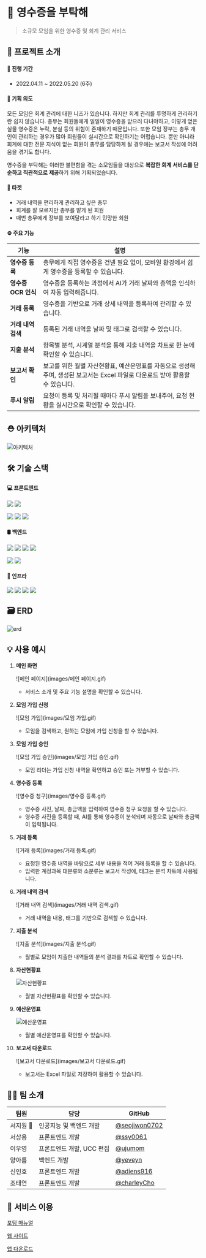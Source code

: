 # 🧾 영수증을 부탁해 

> 소규모 모임을 위한 영수증 및 회계 관리 서비스



## 🎇 프로젝트 소개

#### 📅 진행 기간 

- 2022.04.11 ~ 2022.05.20 (6주)





#### 🧐 기획 의도

모든 모임은 회계 관리에 대한 니즈가 있습니다. 하지만 회계 관리를 투명하게 관리하기란 쉽지 않습니다. 총무는 회원들에게 일일이 영수증을 받으러 다녀야하고, 이렇게 얻은 실물 영수증은 누락, 분실 등의 위험이 존재하기 때문입니다. 또한 모임 장부는 총무 개인이 관리하는 경우가 많아 회원들이 실시간으로 확인하기는 어렵습니다. 뿐만 아니라 회계에 대한 전문 지식이 없는 회원이 총무를 담당하게 될 경우에는 보고서 작성에 어려움을 겪기도 합니다. 

영수증을 부탁해는 이러한 불편함을 겪는 소모임들을 대상으로 **복잡한 회계 서비스를 단순하고 직관적으로 제공**하기 위해 기획되었습니다.





#### 🎯 타겟

- 거래 내역을 편리하게 관리하고 싶은 총무
- 회계를 잘 모르지만 총무를 맡게 된 회원
- 매번 총무에게 장부를 보여달라고 하기 민망한 회원





#### ⚙️ 주요 기능

| **기능**            | **설명**                                                     |
| ------------------- | ------------------------------------------------------------ |
| **영수증 등록**     | 총무에게 직접 영수증을 건넬 필요 없이, 모바일 환경에서 쉽게 영수증을 등록할 수 있습니다. |
| **영수증 OCR 인식** | 영수증을 등록하는 과정에서 AI가 거래 날짜와 총액을 인식하여 자동 입력해줍니다. |
| **거래 등록**       | 영수증을 기반으로 거래 상세 내역을 등록하여 관리할 수 있습니다. |
| **거래 내역 검색**  | 등록된 거래 내역을 날짜 및 태그로 검색할 수 있습니다.        |
| **지출 분석**       | 항목별 분석, 시계열 분석을 통해 지출 내역을 차트로 한 눈에 확인할 수 있습니다. |
| **보고서 확인**     | 보고를 위한 월별 자산현황표, 예산운영표를 자동으로 생성해주며, 생성된 보고서는 Excel 파일로 다운로드 받아 활용할 수 있습니다. |
| **푸시 알림**       | 요청이 등록 및 처리될 때마다 푸시 알림을 보내주어, 요청 현황을 실시간으로 확인할 수 있습니다. |





## ⛑ 아키텍처

![아키텍처](images/아키텍처.png)





## 🛠️ 기술 스택

#### 💻 프론트엔드

<img src="https://img.shields.io/badge/React-61DAFB?style=for-the-badge&logo=React&logoColor=white"> <img src="https://img.shields.io/badge/TypeScript-3178C6?style=for-the-badge&logo=TypeScript&logoColor=white">  

<img src="https://img.shields.io/badge/Android-3DDC84?style=for-the-badge&logo=Android&logoColor=white"> <img src="https://img.shields.io/badge/Kotlin-007396?style=for-the-badge&logo=Kotlin&logoColor=white"> <img src="https://img.shields.io/badge/Firebase-FFCA28?style=for-the-badge&logo=Firebase&logoColor=white"> 





#### 🛢 백엔드

<img src="https://img.shields.io/badge/Spring Boot-6DB33F?style=for-the-badge&logo=Spring-Boot&logoColor=white"> <img src="https://img.shields.io/badge/Java-007396?style=for-the-badge&logo=Java&logoColor=white"> <img src="https://img.shields.io/badge/MySQL-4479A1?style=for-the-badge&logo=MySQL&logoColor=white"> <img src="https://img.shields.io/badge/Hibernate-59666C?style=for-the-badge&logo=Hibernate&logoColor=white">

<img src="https://img.shields.io/badge/FastAPI-009688?style=for-the-badge&logo=FastAPI&logoColor=white"> <img src="https://img.shields.io/badge/Python-3776AB?style=for-the-badge&logo=Python&logoColor=white">





#### 📡 인프라

<img src="https://img.shields.io/badge/Docker-2496ED?style=for-the-badge&logo=Docker&logoColor=white"> <img src="https://img.shields.io/badge/Jenkins-D24939?style=for-the-badge&logo=Jenkins&logoColor=white"> <img src="https://img.shields.io/badge/Amazon AWS-232F3E?style=for-the-badge&logo=Amazon AWS&logoColor=white"> <img src="https://img.shields.io/badge/NGINX-009639?style=for-the-badge&logo=NGINX&logoColor=white">





## 🗃 ERD

![erd](images/erd.png)





## 💡 사용 예시

1. **메인 화면**

   ![메인 페이지](images/메인 페이지.gif)

   - 서비스 소개 및 주요 기능 설명을 확인할 수 있습니다.

2. **모임 가입 신청**

   ![모임 가입](images/모임 가입.gif)

   - 모임을 검색하고, 원하는 모임에 가입 신청을 할 수 있습니다.

3. **모임 가입 승인**

   ![모임 가입 승인](images/모임 가입 승인.gif)

   - 모임 리더는 가입 신청 내역을 확인하고 승인 또는 거부할 수 있습니다.

4. **영수증 등록**

   ![영수증 청구](images/영수증 등록.gif)

   - 영수증 사진, 날짜, 총금액을 입력하여 영수증 청구 요청을 할 수 있습니다.
   - 영수증 사진을 등록할 때, AI를 통해 영수증이 분석되며 자동으로 날짜와 총금액이 입력됩니다.

5. **거래 등록** 

   ![거래 등록](images/거래 등록.gif)

   - 요청된 영수증 내역을 바탕으로 세부 내용을 적어 거래 등록을 할 수 있습니다.
   - 입력한 계정과목 대분류와 소분류는 보고서 작성에, 태그는 분석 차트에 사용됩니다.

6. **거래 내역 검색**

   ![거래 내역 검색](images/거래 내역 검색.gif)

   - 거래 내역을 내용, 태그를 기반으로 검색할 수 있습니다.

7. **지출 분석** 

   ![지출 분석](images/지출 분석.gif)

   - 월별로 모임이 지출한 내역들의 분석 결과를 차트로 확인할 수 있습니다.

8. **자산현황표**

   ![자산현황표](images/자산현황표.gif)

   - 월별 자산현황표를 확인할 수 있습니다. 

9. **예산운영표**

   ![예산운영표](images/예산운영표.gif)

   - 월별 예산운영표를 확인할 수 있습니다. 

10. **보고서 다운로드**

    ![보고서 다운로드](images/보고서 다운로드.gif)

    - 보고서는 Excel 파일로 저장하여 활용할 수 있습니다.





## 🐱‍💻 팀 소개

| 팀원     | 담당                      | GitHub                                           |
| -------- | ------------------------- | ------------------------------------------------ |
| 서지원 👑 | 인공지능 및 백엔드 개발   | [@seojiwon0702](https://github.com/seojiwon0702) |
| 서상용   | 프론트엔드 개발           | [@ssy0061](https://github.com/ssy0061)           |
| 이우영   | 프론트엔드 개발, UCC 편집 | [@ujumom](https://github.com/ujumom)             |
| 양아름   | 백엔드 개발               | [@yeveyn](https://github.com/yeveyn)             |
| 신인호   | 프론트엔드 개발           | [@adiens916](https://github.com/adiens916)       |
| 조태연   | 프론트엔드 개발           | [@charleyCho](https://github.com/charleyCho)     |





## 📎 서비스 이용

[포팅 매뉴얼](https://lab.ssafy.com/s06-final/S06P31D104/-/blob/develop/exec/portingmanual.md)

[웹 사이트](https://k6d104.p.ssafy.io/)

[앱 다운로드](keep-my-receipt.apk)